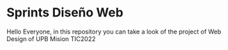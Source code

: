 # Sprints Diseño Web
Hello Everyone, in this repository you can take a look of the project of Web Design of UPB Mision TIC2022
